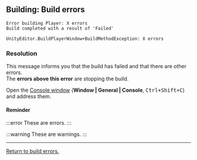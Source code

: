 ## Building: Build errors
```
Error building Player: X errors
Build completed with a result of 'Failed'
```

```
UnityEditor.BuildPlayerWindow+BuildMethodException: X errors
```

### Resolution 

This message informs you that the build has failed and that there are other errors.  
The **errors above this error** are stopping the build.  

Open the [Console window](https://docs.unity3d.com/Manual/Console.html) (**Window | General | Console**, <kbd>Ctrl+Shift+C</kbd>) and address them.

#### Reminder

:::error
These are errors.
:::

:::warning
These are warnings.
:::

---

[Return to build errors.](../Build%20Errors.md)
